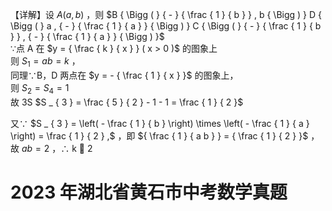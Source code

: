 【详解】设 $A { \big ( } a , b { \big ) }$ ，则 $B { \Bigg ( } { - } { \frac { 1 } { b } } , b { \Bigg ) } D { \Bigg ( } a , { - } { \frac { 1 } { a } } { \Bigg ) } C { \Bigg ( } { - } { \frac { 1 } { b } } , { - } { \frac { 1 } { a } } { \Bigg ) }$   
∵点 A 在 $y = { \frac { k } { x } } ( x > 0 )$ 的图象上  
则 $S _ { 1 } = a b = k$ ，  
同理∵B，D 两点在 $y = - { \frac { 1 } { x } }$ 的图象上，  
则 $S _ { 2 } = S _ { 4 } = 1$   
故 3S $S _ { 3 } = \frac { 5 } { 2 } - 1 - 1 = \frac { 1 } { 2 }$

又∵ $S _ { 3 } = \left( - \frac { 1 } { b } \right) \times \left( - \frac { 1 } { a } \right) = \frac { 1 } { 2 } ,$ ，即 ${ \frac { 1 } { a b } } = { \frac { 1 } { 2 } }$ ，故 $a b = 2$ ，∴ k  2

# 2023 年湖北省黄石市中考数学真题

